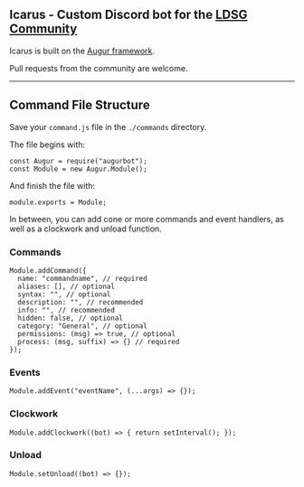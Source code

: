 ## Icarus - Custom Discord bot for the [LDSG Community](https://ldsgamers.com)

Icarus is built on the [Augur framework](https://bitbucket.org/Gaiwecoor/augurbot).

Pull requests from the community are welcome.

---

## Command File Structure

Save your `command.js` file in the `./commands` directory.

The file begins with:
```
const Augur = require("augurbot");
const Module = new Augur.Module();
```
And finish the file with:
```
module.exports = Module;
```

In between, you can add cone or more commands and event handlers, as well as a clockwork and unload function.

### Commands
```
Module.addCommand({
  name: "commandname", // required
  aliases: [], // optional
  syntax: "", // optional
  description: "", // recommended
  info: "", // recommended
  hidden: false, // optional
  category: "General", // optional
  permissions: (msg) => true, // optional
  process: (msg, suffix) => {} // required
});
```

### Events
```
Module.addEvent("eventName", (...args) => {});
```

### Clockwork
```
Module.addClockwork((bot) => { return setInterval(); });
```

### Unload
```
Module.setUnload((bot) => {});
```
